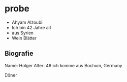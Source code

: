 # probe
- Ahyam Alzoubi 
- Ich bin 42 Jahre alt
- aus Syrien
- Wein Blätter

## Biografie

Name: Holger
Alter: 48
ich komme aus Bochum, Germany

Döner
